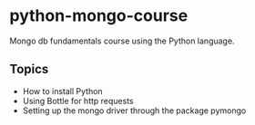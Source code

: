 # python-mongo-course
Mongo db fundamentals course using the Python language.

## Topics
- How to install Python
- Using Bottle for http requests
- Setting up the mongo driver through the package pymongo
